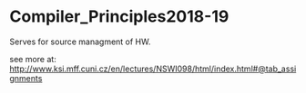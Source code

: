 # Compiler_Principles2018-19
Serves for source managment of HW.

see more at: http://www.ksi.mff.cuni.cz/en/lectures/NSWI098/html/index.html#@tab_assignments
